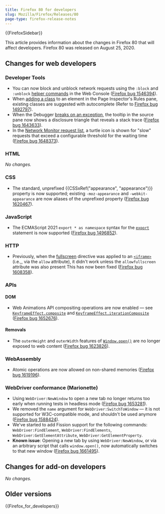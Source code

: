 ```yaml
---
title: Firefox 80 for developers
slug: Mozilla/Firefox/Releases/80
page-type: firefox-release-notes
---
```


{{FirefoxSidebar}}

This article provides information about the changes in Firefox 80 that will affect developers. Firefox 80 was released on August 25, 2020.

## Changes for web developers

### Developer Tools

- You can now block and unblock network requests using the `:block` and `:unblock` [helper commands](https://firefox-source-docs.mozilla.org/devtools-user/web_console/helpers/index.html) in the Web Console ([Firefox bug 1546394](https://bugzil.la/1546394)).
- When [adding a class](https://firefox-source-docs.mozilla.org/devtools-user/page_inspector/how_to/examine_and_edit_css/index.html#viewing-and-changing-classes-on-an-element) to an element in the Page Inspector's Rules pane, existing classes are suggested with autocomplete (Refer to [Firefox bug 1492797](https://bugzil.la/1492797)).
- When the Debugger [breaks on an exception](https://firefox-source-docs.mozilla.org/devtools-user/debugger/how_to/breaking_on_exceptions/index.html), the tooltip in the source pane now shows a disclosure triangle that reveals a stack trace ([Firefox bug 1643633](https://bugzil.la/1643633)).
- In the [Network Monitor request list](https://firefox-source-docs.mozilla.org/devtools-user/network_monitor/request_list/index.html#network-request-columns), a turtle icon is shown for "slow" requests that exceed a configurable threshold for the waiting time ([Firefox bug 1648373](https://bugzil.la/1648373)).

### HTML

_No changes._

### CSS

- The standard, unprefixed {{CSSxRef("appearance", "appearance")}} property is now supported; existing `-moz-appearance` and `-webkit-appearance` are now aliases of the unprefixed property ([Firefox bug 1620467](https://bugzil.la/1620467)).

### JavaScript

- The ECMAScript 2021 `export * as namespace` syntax for the [`export`](/en-US/docs/Web/JavaScript/Reference/Statements/export) statement is now supported ([Firefox bug 1496852](https://bugzil.la/1496852)).

### HTTP

- Previously, when the [fullscreen](/en-US/docs/Web/HTTP/Reference/Headers/Permissions-Policy/fullscreen) directive was applied to an [`<iframe>`](/en-US/docs/Web/HTML/Element/iframe) (i.e.,, via the `allow` attribute), it didn't work unless the `allowfullscreen` attribute was also present This has now been fixed ([Firefox bug 1608358](https://bugzil.la/1608358)).

### APIs

#### DOM

- Web Animations API compositing operations are now enabled — see [`KeyframeEffect.composite`](/en-US/docs/Web/API/KeyframeEffect/composite) and [`KeyframeEffect.iterationComposite`](/en-US/docs/Web/API/KeyframeEffect/iterationComposite) ([Firefox bug 1652676](https://bugzil.la/1652676)).

#### Removals

- The `outerHeight` and `outerWidth` features of [`Window.open()`](/en-US/docs/Web/API/Window/open) are no longer exposed to web content ([Firefox bug 1623826](https://bugzil.la/1623826)).

### WebAssembly

- Atomic operations are now allowed on non-shared memories ([Firefox bug 1619196](https://bugzil.la/1619196)).

### WebDriver conformance (Marionette)

- Using `WebDriver:NewWindow` to open a new tab no longer returns too early when running tests in headless mode ([Firefox bug 1653281](https://bugzil.la/1653281)).
- We removed the `name` argument for `WebDriver:SwitchToWindow` — it is not supported for W3C-compatible mode, and shouldn't be used anymore ([Firefox bug 1588424](https://bugzil.la/1588424)).
- We've started to add Fission support for the following commands: `WebDriver:FindElement`, `WebDriver:FindElements`, `WebDriver:GetElementAttribute`, `WebDriver:GetElementProperty`.
- **Known issue**: Opening a new tab by using `WebDriver:NewWindow`, or via an arbitrary script that calls `window.open()`, now automatically switches to that new window ([Firefox bug 1661495](https://bugzil.la/1661495)).

## Changes for add-on developers

_No changes._

## Older versions

{{Firefox_for_developers}}
